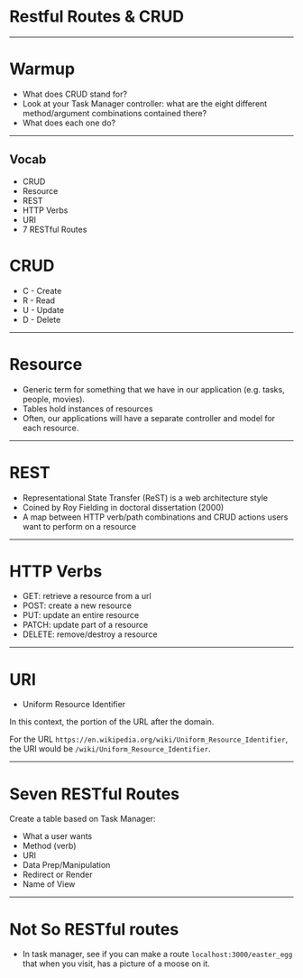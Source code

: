 # Restful Routes & CRUD

---

# Warmup

* What does CRUD stand for?
* Look at your Task Manager controller: what are the eight different method/argument combinations contained there?
* What does each one do?

---

## Vocab

* CRUD
* Resource
* REST
* HTTP Verbs
* URI
* 7 RESTful Routes 

# CRUD

* C - Create
* R - Read
* U - Update
* D - Delete

---

# Resource

* Generic term for something that we have in our application (e.g. tasks, people, movies).
* Tables hold instances of resources
* Often, our applications will have a separate controller and model for each resource.

---

# REST

* Representational State Transfer (ReST) is a web architecture style
* Coined by Roy Fielding in doctoral dissertation (2000)
* A map between HTTP verb/path combinations and CRUD actions users want to perform on a resource

---

# HTTP Verbs

* GET: retrieve a resource from a url
* POST: create a new resource
* PUT: update an entire resource
* PATCH: update part of a resource
* DELETE: remove/destroy a resource

---

# URI

* Uniform Resource Identifier

In this context, the portion of the URL after the domain.

For the URL `https://en.wikipedia.org/wiki/Uniform_Resource_Identifier`, the URI would be `/wiki/Uniform_Resource_Identifier`.

---

# Seven RESTful Routes

Create a table based on Task Manager:

* What a user wants
* Method (verb)
* URI
* Data Prep/Manipulation
* Redirect or Render
* Name of View

---

# Not So RESTful routes

* In task manager, see if you can make a route `localhost:3000/easter_egg` that when you visit, has a picture of a moose on it.
